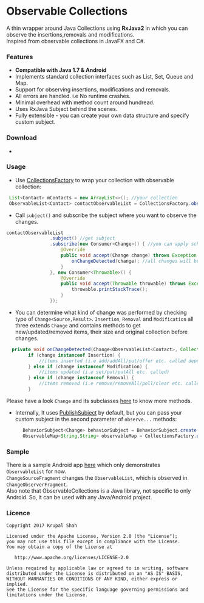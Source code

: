 # Observable Collections
A thin wrapper around Java Collections using **RxJava2** in which you can observe the insertions,removals and modifications.<br/>Inspired from observable collections in JavaFX and C#.<br/>

### Features

* **Compatible with Java 1.7 & Android** 
* Implements standard collection interfaces such as List, Set, Queue and Map.
* Support for observing insertions, modifications and removals.
* All errors are handled. i.e No runtime crashes.
* Minimal overhead with method count around hundread.
* Uses RxJava Subject behind the scenes.
* Fully extensible - you can create your own data structure and specify custom subject.

### Download
* 

### Usage

* Use [CollectionsFactory](https://github.com/krupalshah/ObservableCollections/blob/master/lib/src/main/java/com/krupalshah/observablecollections/CollectionsFactory.java) to wrap your collection with observable collection:

```java
 List<Contact> mContacts = new ArrayList<>(); //your collection
 ObservableList<Contact> contactObservableList = CollectionsFactory.observableList(mContacts); //pass in observable... method
```

* Call `subject()` and subscribe the subject where you want to observe the changes.

```java
contactObservableList
                .subject() //get subject
                .subscribe(new Consumer<Change>() { //you can apply schedulers if you want
                    @Override
                    public void accept(Change change) throws Exception {
                        onChangeDetected(change); //all changes will be received here
                    }
                }, new Consumer<Throwable>() {
                    @Override
                    public void accept(Throwable throwable) throws Exception {
                        throwable.printStackTrace();
                    }
                });
```

* You can determine what kind of change was performed by checking type of `Change<Source,Result>`.
`Insertion`, `Removal` and `Modification` all three extends `Change` and contains methods to get new/updated/removed items, their size and original collection before changes.

```java
  private void onChangeDetected(Change<ObservableList<Contact>, Collection<Contact>> change) {
        if (change instanceof Insertion) {
            //items inserted (i.e add/addAll/put/offer etc. called depending on your collection)
        } else if (change instanceof Modification) {
            //items updated (i.e set/put/putAll etc. called)
        } else if (change instanceof Removal) {
            //items removed (i.e remove/removeAll/poll/clear etc. called)
        }
```
Please have a look `Change` and its subclasses [here](https://github.com/krupalshah/ObservableCollections/blob/master/lib/src/main/java/com/krupalshah/observablecollections/CollectionsFactory.java) to know more methods.

* Internally, It uses [PublishSubject](http://reactivex.io/RxJava/javadoc/rx/subjects/PublishSubject.html) by default, but you can pass your custom subject in the second parameter of `observe...` methods:

```java
      BehaviorSubject<Change> behaviorSubject = BehaviorSubject.create();
      ObservableMap<String,String> observableMap = CollectionsFactory.observableMap(new ArrayMap<String, String>(), behaviorSubject);
```

### Sample
There is a sample Android app [here](https://github.com/krupalshah/ObservableCollections/tree/master/app) which only demonstrates `ObservableList` for now.<br/>`ChangeSourceFragment` changes the `ObservableList`, which is observed in `ChangeObserverFragment`.<br/>Also note that ObservableCollections is a Java library, not specific to only Android. So, it can be used with any Java/Android project.


### Licence
```
Copyright 2017 Krupal Shah

Licensed under the Apache License, Version 2.0 (the "License");
you may not use this file except in compliance with the License.
You may obtain a copy of the License at

   http://www.apache.org/licenses/LICENSE-2.0

Unless required by applicable law or agreed to in writing, software
distributed under the License is distributed on an "AS IS" BASIS,
WITHOUT WARRANTIES OR CONDITIONS OF ANY KIND, either express or implied.
See the License for the specific language governing permissions and
limitations under the License.
```
